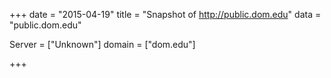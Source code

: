 
+++
date = "2015-04-19"
title = "Snapshot of http://public.dom.edu"
data = "public.dom.edu"

Server = ["Unknown"]
domain = ["dom.edu"]


+++
#
